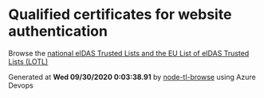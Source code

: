 # Qualified certificates for website authentication 
 Browse the [national eIDAS Trusted Lists and the EU List of eIDAS Trusted Lists (LOTL)](https://webgate.ec.europa.eu/tl-browser/#/) 
 
 
Generated at **Wed 09/30/2020  0:03:38.91** by [node-tl-browse](https://github.com/ymedlop/node-tl-browser) using Azure Devops 

